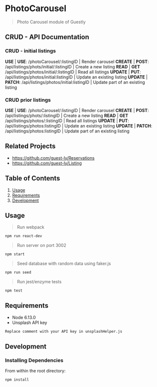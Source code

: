 # PhotoCarousel

> Photo Carousel module of Guestly

## CRUD - API Documentation

### CRUD - initial listings

**USE** | **USE**: /photoCarousel/:listingID | Render carousel
**CREATE** | **POST**: /api/listings/phots/initial/:listingID | Create a new listing
**READ** | **GET** /api/listings/photos/initial/:listingID | Read all listings
**UPDATE** | **PUT**: /api/listings/photos/initial:listingID | Update an existing listing
**UPDATE** | **PATCH**: /api/listings/photos/initial:listingID | Update part of an existing listing

### CRUD  prior listings

**USE** | **USE**: /photoCarousel/:listingID | Render carousel
**CREATE** | **POST**: /api/listings/phots/:listingID | Create a new listing
**READ** | **GET** /api/listings/photos/:listingID | Read all listings
**UPDATE** | **PUT**: /api/listings/photos:listingID | Update an existing listing
**UPDATE** | **PATCH**: /api/listings/photos:listingID | Update part of an existing listing

## Related Projects

  - https://github.com/guest-ly/Reservations
  - https://github.com/guest-ly/Listing

## Table of Contents

1. [Usage](#Usage)
2. [Requirements](#requirements)
3. [Development](#development)

## Usage
> Run webpack
```sh
npm run react-dev
```
> Run server on port 3002
```sh
npm start
```
> Seed database with random data using faker.js
```sh
npm run seed
```
> Run jest/enzyme tests
```sh
npm test
```

## Requirements

- Node 6.13.0
- Unsplash API key
```sh
Replace comment with your API key in unsplashHelper.js
```

## Development

### Installing Dependencies

From within the root directory:

```sh
npm install
```
